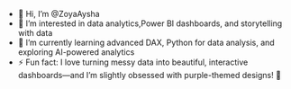 - 👋 Hi, I’m @ZoyaAysha
- 👀 I’m interested in data analytics,Power BI dashboards, and storytelling with data
- 🌱 I’m currently learning advanced DAX, Python for data analysis, and exploring AI-powered analytics
- ⚡ Fun fact: I love turning messy data into beautiful, interactive dashboards—and I’m slightly obsessed with purple-themed designs! 💜

<!---
ZoyaAysha/ZoyaAysha is a ✨ special ✨ repository because its `README.md` (this file) appears on your GitHub profile.
You can click the Preview link to take a look at your changes.
--->
